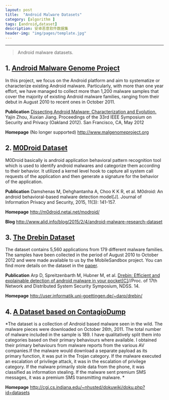 ```yaml
---
layout: post
title:  "Android Malware Datasets"
category: [algorithm ]
tags: [android,dataset]
description: 安卓恶意软件数据集
header-img: "img/pages/template.jpg"
---
```




----
> Android malware datasets.
>

## 1. [Android Malware Genome Project](http://www.malgenomeproject.org/) ##

In this project, we focus on the Android platform and aim to systematize or characterize existing Android malware. Particularly, with more than one year effort, we have managed to collect more than 1,200 malware samples that cover the majority of existing Android malware families, ranging from their debut in August 2010 to recent ones in October 2011.

**Publication**
[Dissecting Android Malware: Characterization and Evolution.](http://ieeexplore.ieee.org/xpls/abs_all.jsp?arnumber=6234407&tag=1)
Yajin Zhou, Xuxian Jiang.
Proceedings of the 33rd IEEE Symposium on Security and Privacy (Oakland 2012).
San Francisco, CA, May 2012  

**Homepage** (No longer supported)
http://www.malgenomeproject.org

## 2. [M0Droid Dataset](http://m0droid.netai.net/modroid/) ##

M0Droid basically is android application behavioral pattern recognition tool which is used to identify android malwares and categorize them according to their behavior. It utilized a kernel level hook to capture all system call requests of the application and then generate a signature for the behavior of the application.

**Publication**
Damshenas M, Dehghantanha A, Choo K K R, et al. M0droid: An android behavioral-based malware detection model[J]. Journal of Information Privacy and Security, 2015, 11(3): 141-157.

**Homepage**
http://m0droid.netai.net/modroid/

**Blog**
http://www.alid.info/blog/2015/2/4/android-malware-research-dataset

## 3. [The Drebin Dataset  ](http://user.informatik.uni-goettingen.de/~darp/drebin/) ##

The dataset contains 5,560 applications from 179 different malware families. The samples have been collected in the period of August 2010 to October 2012 and were made available to us by the MobileSandbox project. You can find more details on the dataset in the [paper](http://filepool.informatik.uni-goettingen.de/publication/sec//2014-ndss.pdf).

**Publication**
Arp D, Spreitzenbarth M, Hubner M, et al. [Drebin: Efficient and explainable detection of android malware in your pocket[C]](http://filepool.informatik.uni-goettingen.de/publication/sec//2014-ndss.pdf)//Proc. of 17th Network and Distributed System Security Symposium, NDSS. 14.

**Homepage**
http://user.informatik.uni-goettingen.de/~darp/drebin/

## 4. [A Dataset based on ContagioDump](http://cgi.cs.indiana.edu/~nhusted/dokuwiki/doku.php?id=datasets) ##

*The dataset is a collection of Android based malware seen in the wild. The malware pieces were downloaded on October 26th, 2011. The total number of malware included in the sample is 189. I have qualitatively split them into categories based on their primary behaviours where available. I obtained their primary behaviours from malware reports from the various AV companies.If the malware would download a separate payload as its primary function, it was put in the Trojan category. If the malware executed an escalation of privilege attack, it was in the escalation of privilege category. If the malware primarily stole data from the phone, it was classified as information stealing. If the malware sent premium SMS messages, it was a premium SMS transmitting malware. *

**Homepage**
http://cgi.cs.indiana.edu/~nhusted/dokuwiki/doku.php?id=datasets
